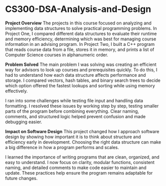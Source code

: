 # CS300-DSA-Analysis-and-Design

**Project Overview**
   The projects in this course focused on analyzing and implementing data structures to solve practical programming problems. In Project One, I compared different data structures to evaluate their runtime and memory efficiency, determining which was best for managing course information in an advising program. In Project Two, I built a C++ program that reads course data from a file, stores it in memory, and prints a list of Computer Science courses in alphanumeric order.

**Problem Solved**
   The main problem I was solving was creating an efficient way for advisors to look up courses and prerequisites quickly. To do this, I had to understand how each data structure affects performance and storage. I compared vectors, hash tables, and binary search trees to decide which option offered the fastest lookups and sorting while using memory effectively.
   
   I ran into some challenges while testing file input and handling data formatting. I resolved these issues by working step by step, testing smaller parts of the program before combining everything. Clear naming, comments, and structured logic helped prevent confusion and made debugging easier.

**Impact on Software Design**
  This project changed how I approach software design by showing how important it is to think about structure and efficiency early in development. Choosing the right data structure can make a big difference in how a program performs and scales.
  
   I learned the importance of writing programs that are clean, organized, and easy to understand. I now focus on clarity, modular functions, consistent naming, and detailed comments to make code easier to maintain and update. These practices help ensure the program remains adaptable for future changes.

